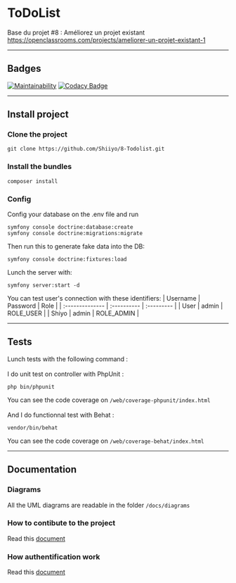 # ToDoList
Base du projet #8 : Améliorez un projet existant
<https://openclassrooms.com/projects/ameliorer-un-projet-existant-1>

--------------------------------------
## Badges
[![Maintainability](https://api.codeclimate.com/v1/badges/8130524edead3861ae00/maintainability)](https://codeclimate.com/github/Shiiyo/8-Todolist/maintainability)
[![Codacy Badge](https://app.codacy.com/project/badge/Grade/b7b704ef92ab4597a8f6025c95496e12)](https://www.codacy.com/manual/Shiiyo/8-Todolist?utm_source=github.com&amp;utm_medium=referral&amp;utm_content=Shiiyo/8-Todolist&amp;utm_campaign=Badge_Grade)

-------------------------------------------------------------------------------

## Install project
### Clone the project
```shell
git clone https://github.com/Shiiyo/8-Todolist.git
``` 

### Install the bundles
```shell
composer install
``` 
### Config 
Config your database on the .env file and run
```shell
symfony console doctrine:database:create
symfony console doctrine:migrations:migrate
``` 
Then run this to generate fake data into the DB:
```shell
symfony console doctrine:fixtures:load
``` 
Lunch the server with:
```shell
symfony server:start -d
``` 

You can test user's connection with these identifiers:
| Username        | Password    | Role       |
| :-------------- | :---------- | :--------- |
| User            | admin       | ROLE_USER  |
| Shiyo           | admin       | ROLE_ADMIN |

-------------------------------------------------------------------------------

## Tests
Lunch tests with the following command : </br></br>
I do unit test on controller with PhpUnit : </br>
```shell
php bin/phpunit
``` 
You can see the code coverage on <code>/web/coverage-phpunit/index.html</code>
</br></br>
And I do functionnal test with Behat : </br>
```shell
vendor/bin/behat
``` 
You can see the code coverage on <code>/web/coverage-behat/index.html</code></br>

-------------------------------------------------------------------------------

## Documentation

### Diagrams
All the UML diagrams are readable in the folder <code>/docs/diagrams</code></br>

### How to contibute to the project
Read this [document](/docs/Contributing.md)

### How authentification work
Read this [document](/docs/Authentication.md)

